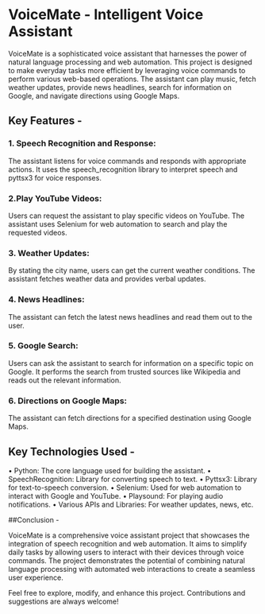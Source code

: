 ﻿# VoiceMate - Intelligent Voice Assistant

VoiceMate is a sophisticated voice assistant that harnesses the power of natural language processing and web automation. This project is designed to make everyday tasks more efficient by leveraging voice commands to perform various web-based operations. The assistant can play music, fetch weather updates, provide news headlines, search for information on Google, and navigate directions using Google Maps.

## Key Features -

### 1. Speech Recognition and Response:
The assistant listens for voice commands and responds with appropriate actions. It uses the speech_recognition library to interpret speech and pyttsx3 for voice responses.

### 2.Play YouTube Videos:
Users can request the assistant to play specific videos on YouTube. The assistant uses Selenium for web automation to search and play the requested videos.

### 3. Weather Updates:
By stating the city name, users can get the current weather conditions. The assistant fetches weather data and provides verbal updates.

### 4. News Headlines:
The assistant can fetch the latest news headlines and read them out to the user.

### 5. Google Search:
Users can ask the assistant to search for information on a specific topic on Google. It performs the search from trusted sources like Wikipedia and reads out the relevant information.

### 6. Directions on Google Maps:
The assistant can fetch directions for a specified destination using Google Maps.

## Key Technologies Used -

• Python: The core language used for building the assistant.
• SpeechRecognition: Library for converting speech to text.
• Pyttsx3: Library for text-to-speech conversion.
• Selenium: Used for web automation to interact with Google and YouTube.
• Playsound: For playing audio notifications.
• Various APIs and Libraries: For weather updates, news, etc.

##Conclusion -

VoiceMate is a comprehensive voice assistant project that showcases the integration of speech recognition and web automation. It aims to simplify daily tasks by allowing users to interact with their devices through voice commands. The project demonstrates the potential of combining natural language processing with automated web interactions to create a seamless user experience.

Feel free to explore, modify, and enhance this project. Contributions and suggestions are always welcome!
